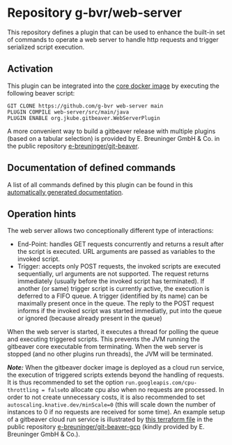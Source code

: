 # Repository g-bvr/web-server

This repository defines a plugin that can be used to enhance the built-in set of commands
to  operate a web server to handle http requests and trigger serialized script execution.

## Activation

This plugin can be integrated into the [core docker image](https://hub.docker.com/r/gitbeaver/core/tags)
by executing the following beaver script:

```
GIT CLONE https://github.com/g-bvr web-server main
PLUGIN COMPILE web-server/src/main/java
PLUGIN ENABLE org.jkube.gitbeaver.WebServerPlugin
```

A more convenient way to build a gitbeaver release with multiple
plugins (based on a tabular selection)
is provided by E. Breuninger GmbH & Co. in the public repository
[e-breuninger/git-beaver](https://github.com/e-breuninger/git-beaver).

## Documentation of defined commands

A list of all commands defined by this plugin can be found in this [automatically generated documentation](https://htmlpreview.github.io/?https://raw.githubusercontent.com/g-bvr/web-server/main/doc/WebserverPlugin.html).

## Operation hints

The web server allows two conceptionally different type of interactions:
 * End-Point: handles GET requests concurrently and returns a result after the script is executed. URL arguments are passed as variables to the invoked script.
 * Trigger: accepts only POST requests, the invoked scripts are executed sequentially, url arguments are not supported. The request returns immediately (usually before 
   the invoked script has terminated). If another (or same) trigger script is currently active, the execution is deferred to a FIFO queue. A trigger (identified by its name)
   can be maximally present once in the queue. The reply to the POST request informs if the invoked script was started immediatly, put into the queue or ignored (because 
   already present in the queue)

When the web server is started, it executes a thread for polling the queue and executing triggered scripts. This prevents the JVM running the gitbeaver core executable 
from terminating. When the web server is stopped (and no other plugins run threads), the JVM will be terminated.

***Note:*** When the gitbeaver docker image is deployed as a cloud run service, the execution of triggered scripts extends beyond the handling of requests.  
It is thus recommended to set the option ```run.googleapis.com/cpu-throttling = false```to allocate cpu also when no requests are processed.
In order to not create unnecessary costs, it is also recommended to set ```autoscaling.knative.dev/minScale=0``` (this will scale down the number of instances
to 0 if no requests are received for some time). 
An example setup of a gitbeaver cloud run service is illustrated by [this terraform file](https://raw.githubusercontent.com/e-breuninger/git-beaver-gcp/main/terraform/main.tf) in the public repository
[e-breuninger/git-beaver-gcp](https://github.com/e-breuninger/git-beaver-gcp) (kindly provided by E. Breuninger GmbH & Co.).



